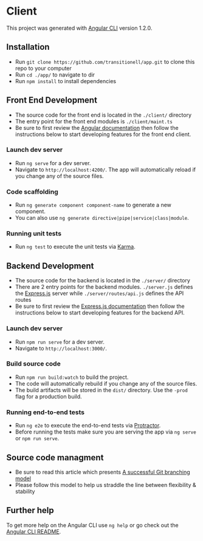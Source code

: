 # Client

This project was generated with [Angular CLI](https://github.com/angular/angular-cli) version 1.2.0.






## Installation

* Run `git clone https://github.com/transitionell/app.git` to clone this repo to your computer
* Run `cd ./app/` to navigate to dir
* Run `npm install` to install dependencies






## Front End Development

* The source code for the front end is located in the `./client/` directory
* The entry point for the front end modules is `./client/maint.ts`
* Be sure to first review the [Angular documentation](https://angular.io/guide/quickstart) then follow the instructions below to start developing features for the front end client.


### Launch dev server

* Run `ng serve` for a dev server. 
* Navigate to `http://localhost:4200/`. The app will automatically reload if you change any of the source files.


### Code scaffolding

* Run `ng generate component component-name` to generate a new component. 
* You can also use `ng generate directive|pipe|service|class|module`.


### Running unit tests

* Run `ng test` to execute the unit tests via [Karma](https://karma-runner.github.io).






## Backend Development

* The source code for the backend is located in the `./server/` directory
* There are 2 entry points for the backend modules. `./server.js` defines the [Express.js](https://expressjs.com/) server while `./server/routes/api.js` defines the API routes
* Be sure to first review the [Express.js documentation](https://expressjs.com/en/guide/routing.html) then follow the instructions below to start developing features for the backend API.


### Launch dev server

* Run `npm run serve` for a dev server. 
* Navigate to `http://localhost:3000/`. 


### Build source code

* Run `npm run build:watch` to build the project. 
* The code will automatically rebuild if you change any of the source files.
* The build artifacts will be stored in the `dist/` directory. Use the `-prod` flag for a production build.


### Running end-to-end tests

* Run `ng e2e` to execute the end-to-end tests via [Protractor](http://www.protractortest.org/).
* Before running the tests make sure you are serving the app via `ng serve` or `npm run serve`.






## Source code managment

* Be sure to read this article which presents [A successful Git branching model](http://nvie.com/posts/a-successful-git-branching-model/)
* Please follow this model to help us straddle the line between flexibility & stability






## Further help

To get more help on the Angular CLI use `ng help` or go check out the [Angular CLI README](https://github.com/angular/angular-cli/blob/master/README.md).








